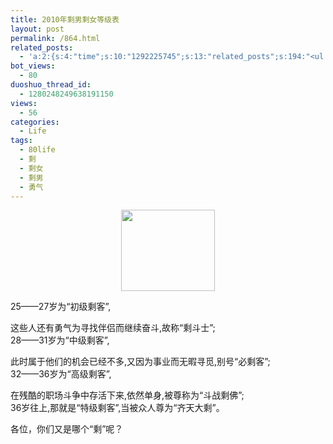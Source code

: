 ```yaml
---
title: 2010年剩男剩女等级表
layout: post
permalink: /864.html
related_posts:
  - 'a:2:{s:4:"time";s:10:"1292225745";s:13:"related_posts";s:194:"<ul class="related_post"><li><a href="http://blog.80aj.com/2010/05/20/100520-%e7%bd%91%e7%bb%9c%e6%83%85%e4%ba%ba%e8%8a%82/" title="100520 网络情人节">100520 网络情人节</a></li></ul>";}'
bot_views:
  - 80
duoshuo_thread_id:
  - 1280248249638191150
views:
  - 56
categories:
  - Life
tags:
  - 80life
  - 剩
  - 剩女
  - 剩男
  - 勇气
---
```

<p style="text-align: center;">
  <a href="http://www.80aj.com/wp-content/uploads/2010/01/ku.gif"><img class="size-full wp-image-865 aligncenter" title="ku" src="http://www.80aj.com/wp-content/uploads/2010/01/ku.gif" alt="" width="150" height="130" /></a>
</p>

25——27岁为“初级剩客”,

这些人还有勇气为寻找伴侣而继续奋斗,故称“剩斗士”;  
28——31岁为“中级剩客”,

此时属于他们的机会已经不多,又因为事业而无暇寻觅,别号“必剩客”;  
32——36岁为“高级剩客”,

在残酷的职场斗争中存活下来,依然单身,被尊称为“斗战剩佛”;  
36岁往上,那就是“特级剩客”,当被众人尊为“齐天大剩”。

各位，你们又是哪个“剩”呢？